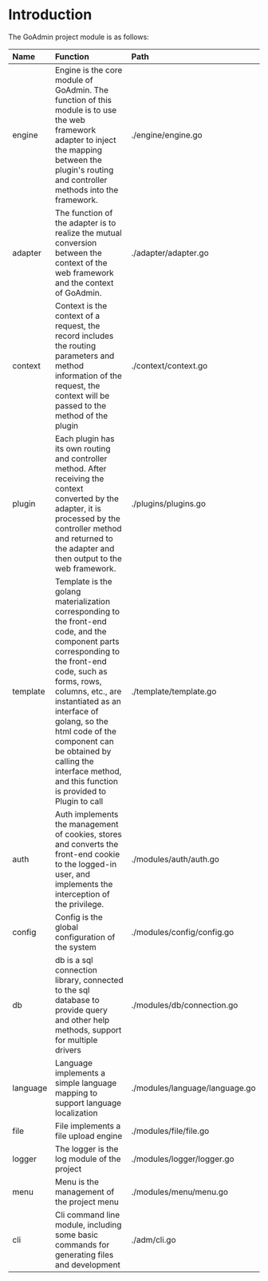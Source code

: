 # Introduction

The GoAdmin project module is as follows:

| Name | Function | Path |
| :--- | :--- | :--- |
| engine | Engine is the core module of GoAdmin. The function of this module is to use the web framework adapter to inject the mapping between the plugin's routing and controller methods into the framework. | ./engine/engine.go |
| adapter | The function of the adapter is to realize the mutual conversion between the context of the web framework and the context of GoAdmin. | ./adapter/adapter.go |
| context | Context is the context of a request, the record includes the routing parameters and method information of the request, the context will be passed to the method of the plugin | ./context/context.go |
| plugin | Each plugin has its own routing and controller method. After receiving the context converted by the adapter, it is processed by the controller method and returned to the adapter and then output to the web framework. | ./plugins/plugins.go |
| template | Template is the golang materialization corresponding to the front-end code, and the component parts corresponding to the front-end code, such as forms, rows, columns, etc., are instantiated as an interface of golang, so the html code of the component can be obtained by calling the interface method, and this function is provided to Plugin to call | ./template/template.go |
| auth | Auth implements the management of cookies, stores and converts the front-end cookie to the logged-in user, and implements the interception of the privilege. | ./modules/auth/auth.go |
| config | Config is the global configuration of the system | ./modules/config/config.go |
| db | db is a sql connection library, connected to the sql database to provide query and other help methods, support for multiple drivers | ./modules/db/connection.go |
| language | Language implements a simple language mapping to support language localization | ./modules/language/language.go |
| file | File implements a file upload engine | ./modules/file/file.go |
| logger | The logger is the log module of the project | ./modules/logger/logger.go |
| menu | Menu is the management of the project menu | ./modules/menu/menu.go |
| cli | Cli command line module, including some basic commands for generating files and development | ./adm/cli.go |

